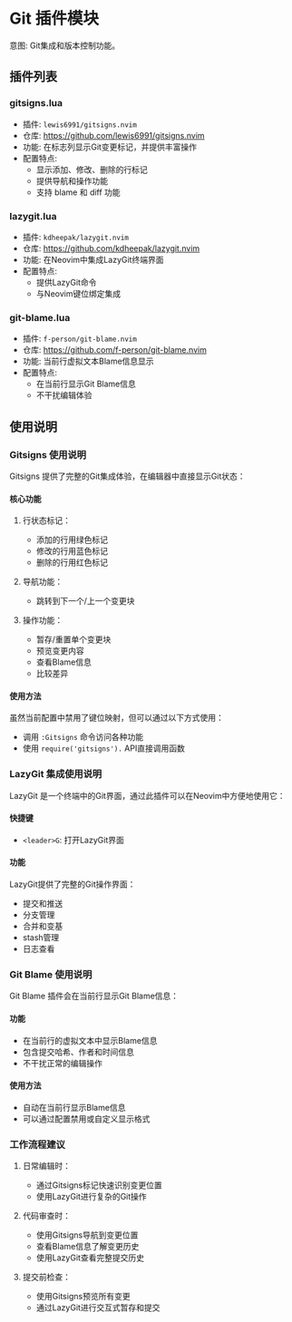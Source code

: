 # Git 插件模块

意图: Git集成和版本控制功能。

## 插件列表

### gitsigns.lua
- 插件: `lewis6991/gitsigns.nvim`
- 仓库: https://github.com/lewis6991/gitsigns.nvim
- 功能: 在标志列显示Git变更标记，并提供丰富操作
- 配置特点:
  - 显示添加、修改、删除的行标记
  - 提供导航和操作功能
  - 支持 blame 和 diff 功能

### lazygit.lua
- 插件: `kdheepak/lazygit.nvim`
- 仓库: https://github.com/kdheepak/lazygit.nvim
- 功能: 在Neovim中集成LazyGit终端界面
- 配置特点:
  - 提供LazyGit命令
  - 与Neovim键位绑定集成

### git-blame.lua
- 插件: `f-person/git-blame.nvim`
- 仓库: https://github.com/f-person/git-blame.nvim
- 功能: 当前行虚拟文本Blame信息显示
- 配置特点:
  - 在当前行显示Git Blame信息
  - 不干扰编辑体验

## 使用说明

### Gitsigns 使用说明

Gitsigns 提供了完整的Git集成体验，在编辑器中直接显示Git状态：

#### 核心功能
1. 行状态标记：
   - 添加的行用绿色标记
   - 修改的行用蓝色标记
   - 删除的行用红色标记

2. 导航功能：
   - 跳转到下一个/上一个变更块

3. 操作功能：
   - 暂存/重置单个变更块
   - 预览变更内容
   - 查看Blame信息
   - 比较差异

#### 使用方法
虽然当前配置中禁用了键位映射，但可以通过以下方式使用：
- 调用 `:Gitsigns` 命令访问各种功能
- 使用 `require('gitsigns').` API直接调用函数

### LazyGit 集成使用说明

LazyGit 是一个终端中的Git界面，通过此插件可以在Neovim中方便地使用它：

#### 快捷键
- `<leader>G`: 打开LazyGit界面

#### 功能
LazyGit提供了完整的Git操作界面：
- 提交和推送
- 分支管理
- 合并和变基
- stash管理
- 日志查看

### Git Blame 使用说明

Git Blame 插件会在当前行显示Git Blame信息：

#### 功能
- 在当前行的虚拟文本中显示Blame信息
- 包含提交哈希、作者和时间信息
- 不干扰正常的编辑操作

#### 使用方法
- 自动在当前行显示Blame信息
- 可以通过配置禁用或自定义显示格式

### 工作流程建议

1. 日常编辑时：
   - 通过Gitsigns标记快速识别变更位置
   - 使用LazyGit进行复杂的Git操作

2. 代码审查时：
   - 使用Gitsigns导航到变更位置
   - 查看Blame信息了解变更历史
   - 使用LazyGit查看完整提交历史

3. 提交前检查：
   - 使用Gitsigns预览所有变更
   - 通过LazyGit进行交互式暂存和提交